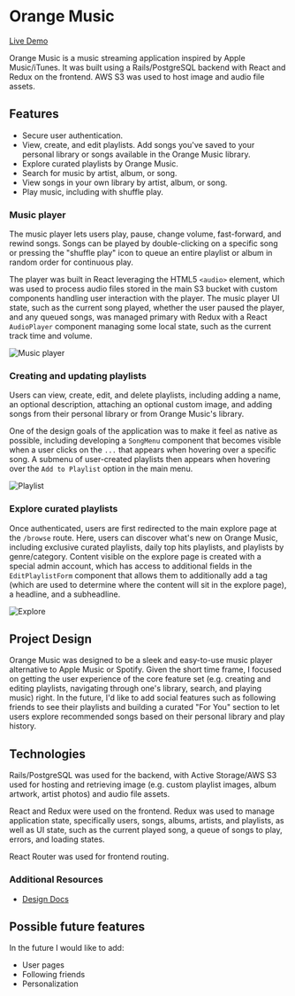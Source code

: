 # Orange Music

[Live Demo][orange]

[orange]: http://www.orangemusic.xyz

Orange Music is a music streaming application inspired by Apple Music/iTunes. It was built using a Rails/PostgreSQL backend with React and Redux on the frontend. AWS S3 was used to host image and audio file assets. 

## Features
  * Secure user authentication.
  * View, create, and edit playlists. Add songs you've saved to your personal library or songs available in the Orange Music library.
  * Explore curated playlists by Orange Music.
  * Search for music by artist, album, or song. 
  * View songs in your own library by artist, album, or song. 
  * Play music, including with shuffle play. 

### Music player

The music player lets users play, pause, change volume, fast-forward, and rewind songs. Songs can be played by double-clicking on a specific song or pressing the "shuffle play" icon to queue an entire playlist or album in random order for continuous play. 

The player was built in React leveraging the HTML5 `<audio>` element, which was used to process audio files stored in the main S3 bucket with custom components handling user interaction with the player. The music player UI state, such as the current song played, whether the user paused the player, and any queued songs, was managed primary with Redux with a React `AudioPlayer` component managing some local state, such as the current track time and volume. 

![Music player](https://s3-us-west-1.amazonaws.com/orange-music-pro/om_player.png)

### Creating and updating playlists 

Users can view, create, edit, and delete playlists, including adding a name, an optional description, attaching an optional custom image, and adding songs from their personal library or from Orange Music's library. 

One of the design goals of the application was to make it feel as native as possible, including developing a `SongMenu` component that becomes visible when a user clicks on the `...` that appears when hovering over a specific song. A submenu of user-created playlists then appears when hovering over the `Add to Playlist` option in the main menu. 

![Playlist](https://s3-us-west-1.amazonaws.com/orange-music-pro/playlist.png)

### Explore curated playlists

Once authenticated, users are first redirected to the main explore page at the `/browse` route. Here, users can discover what's new on Orange Music, including exclusive curated playlists, daily top hits playlists, and playlists by genre/category. Content visible on the explore page is created with a special admin account, which has access to additional fields in the `EditPlaylistForm` component that allows them to additionally add a tag (which are used to determine where the content will sit in the explore page), a headline, and a subheadline. 

![Explore](https://s3-us-west-1.amazonaws.com/orange-music-pro/explore.png)

## Project Design

Orange Music was designed to be a sleek and easy-to-use music player alternative to Apple Music or Spotify. Given the short time frame, I focused on getting the user experience of the core feature set (e.g. creating and editing playlists, navigating through one's library, search, and playing music) right. In the future, I'd like to add social features such as following friends to see their playlists and building a curated "For You" section to let users explore recommended songs based on their personal library and play history. 

## Technologies

Rails/PostgreSQL was used for the backend, with Active Storage/AWS S3 used for hosting and retrieving image (e.g. custom playlist images, album artwork, artist photos) and audio file assets. 

React and Redux were used on the frontend. Redux was used to manage application state, specifically users, songs, albums, artists, and playlists, as well as UI state, such as the current played song, a queue of songs to play, errors, and loading states. 

React Router was used for frontend routing.

### Additional Resources
  * [Design Docs][designDocs]

[designDocs]: https://github.com/jasonatyu/orangemusic/wiki

## Possible future features

In the future I would like to add:
  * User pages
  * Following friends 
  * Personalization
